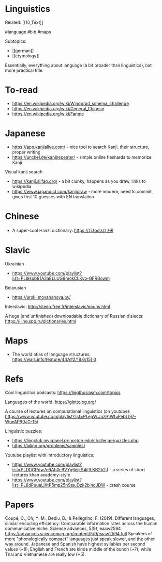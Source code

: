 # Linguistics

Related: [[10_Text]]

#language #bib #maps


Subtopics:
* [[german]]
* [[etymology]]

Essentially, everything about language (a bit broader than linguistics), but  more practical title.

# To-read

* https://en.wikipedia.org/wiki/Winograd_schema_challenge
* https://en.wikipedia.org/wiki/General_Chinese
* https://en.wikipedia.org/wiki/Fanqie

# Japanese

* https://app.kanjialive.com/ - nice tool to search Kanji, their structure, proper writing
* https://unckel.de/kanjirepeater/ - simple online flashards to memorize Kanji

Visual kanji search:
* https://kanji.sljfaq.org/ - a bit clunky, happens as you draw, links to wikipedia
* https://www.japandict.com/kanjidraw - more modern, need to commit, gives first 10 guesses with EN translation

# Chinese

* A super-cool Hanzi dictionary: https://zi.tools/zi/米

# Slavic

Ukrainian
* https://www.youtube.com/playlist?list=PLj9sob81A3a8LLUG8mokCLKyo-GFRBowm

Belarusian
* https://uroki.movananova.by/

Interslavic: http://steen.free.fr/interslavic/nouns.html

A huge (and unfinished) downloadable dictionary of Russian dialects:
https://iling.spb.ru/dictionaries.html

# Maps

* The world atlas of language structures: https://wals.info/feature/44A#2/18.6/151.0

# Refs

Cool linguistics podcasts:
https://lingthusiasm.com/topics

Languages of the world: https://glottolog.org/

A course of lectures on computational linguistics (on youtube):
https://www.youtube.com/playlist?list=PLegWUnz91WfuPebLI97-WueAP90JO-15i

Linguistic puzzles:
* https://lingclub.mycpanel.princeton.edu/challenge/puzzles.php
* https://ioling.org/problems/samples/ 

Youtube playlist with introductory linguistics:
* https://www.youtube.com/playlist?list=PLDDGPdw7e6Ah0e9VYg6ejkS4jRLKB2b2J - a series of short lectures khan academy-style
* https://www.youtube.com/playlist?list=PL8dPuuaLjXtP5mp25nStsuDzk2blncJDW - crash course

# Papers

Coupé, C., Oh, Y. M., Dediu, D., & Pellegrino, F. (2019). Different languages, similar encoding efficiency: Comparable information rates across the human communicative niche. Science advances, 5(9), eaaw2594.
https://advances.sciencemag.org/content/5/9/eaaw2594.full
Speakers of more "phonologically compact" languages just speak slower, and the other way around. Japanese and Spanish have highest syllables per second values (~8), English and French are kinda middle of the bunch (~7), while Thai and Vietnamese are really low (~5).